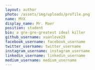 ```yaml
---
layout: author
photo: /assets/img/uploads/profile.png
name: MYX
display_name: Mr. Maer
position: student
bio: a gre-gre-greatest ideal killer
github_username: xuanlove29
facebook_username: facebook_username
twitter_username: twitter_username
instagram_username: instagram_username
linkedin_username: linkedin_username
medium_username: medium_username
---
```

